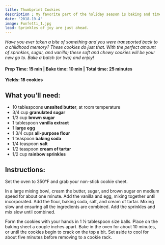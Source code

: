 ```yaml
---
title: Thumbprint Cookies
description : My favorite part of the holiday season is baking and time with friends & family. These Peanut Butter Blossoms are always a must each December, too! Do you have a favorite holiday tradition?
date: '2018-10-4'
image: Funfetti_1.jpg
lead: Sprinkles of joy are just ahead.
---
```


*Have you ever taken a bite of something and you were transported back to a childhood memory? These cookies do just that.  With the perfect amount of sprinkles, sugar, and vanilla; these soft and chewy cookies will be your new go to. Bake a batch (or two) and enjoy!*

#### Prep Time: 15 min | Bake time: 10 min | Total time: 25 minutes

**Yields: 18 cookies** 

## What you'll need:

- 10 tablespoons **unsalted butter**, at room temperature
- 3/4 cup **granulated sugar**
- 1/3 cup **brown sugar** 
- 1 tablespoon **vanilla extract**
- 1 **large egg**
- 1 3/4 cups **all-purpose flour**
- 1 teaspoon **baking soda**
- 1/4 teaspoon **salt** 
- 1/2 teaspoon **cream of tartar**
- 1/2 cup **rainbow sprinkles**

## Instructions:

Set the oven to 350°F and grab your non-stick cookie sheet. 

In a large mixing bowl, cream the butter, sugar, and brown sugar on medium speed for about one minute. Add the vanilla and egg, mixing together until incorporated. Add the flour, baking soda, salt, and cream of tartar. Mixing slow and ensuring all the ingredients are combined. Add the sprinkles and mix slow until combined. 

Form the cookies with your hands in 1 ½ tablespoon size balls. Place on the baking sheet a couple inches apart. Bake in the oven for about 10 minutes, or until the cookies begin to crack on the top a bit. Set aside to cool for about five minutes before removing to a cookie rack. 

